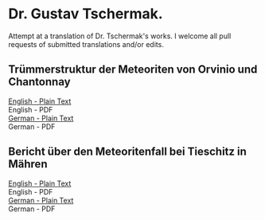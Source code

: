 # Dr. Gustav Tschermak.

Attempt at a translation of Dr. Tschermak's works. I welcome all pull requests of submitted translations and/or edits.

## Trümmerstruktur der Meteoriten von Orvinio und Chantonnay

[English - Plain Text]()  
English - PDF  
[German - Plain Text](Orvinio-und-Chantonnay/full-text-german.md)  
German - PDF  

## Bericht über den Meteoritenfall bei Tieschitz in Mähren

[English - Plain Text]()  
English - PDF  
[German - Plain Text](Tieschitz/full-text-german.md)  
German - PDF  
